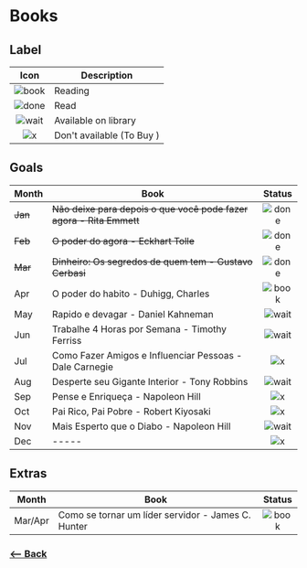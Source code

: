 # Books

## Label

| Icon | Description |
|:---: |---   |
| ![book](https://rawgit.com/afonsopacifer/2017-goals/master/icons/book.svg) | Reading |
| ![done](https://rawgit.com/afonsopacifer/2017-goals/master/icons/done.svg) | Read |
| ![wait](https://rawgit.com/afonsopacifer/2017-goals/master/icons/wait.svg) | Available on library |
| ![x](https://rawgit.com/afonsopacifer/2017-goals/master/icons/x.svg) | Don't available (To Buy ) |

## Goals

| Month | Book | Status |
|---    |---   |:---:     |
|  <s>Jan</s>  | <s>Não deixe para depois o que você pode fazer agora - Rita Emmett</s> | ![done](https://rawgit.com/afonsopacifer/2017-goals/master/icons/done.svg) |
|  <s>Feb</s>  | <s>O poder do agora - Eckhart Tolle</s> | ![done](https://rawgit.com/afonsopacifer/2017-goals/master/icons/done.svg) |
|  <s>Mar</s>  | <s>Dinheiro: Os segredos de quem tem - Gustavo Cerbasi</s> | ![done](https://rawgit.com/afonsopacifer/2017-goals/master/icons/done.svg) |
|  Apr  | O poder do habito - Duhigg, Charles | ![book](https://rawgit.com/afonsopacifer/2017-goals/master/icons/book.svg) |
|  May  | Rapido e devagar - Daniel Kahneman | ![wait](https://rawgit.com/afonsopacifer/2017-goals/master/icons/wait.svg) |
|  Jun  | Trabalhe 4 Horas por Semana - Timothy Ferriss | ![wait](https://rawgit.com/afonsopacifer/2017-goals/master/icons/wait.svg) |
|  Jul  | Como Fazer Amigos e Influenciar Pessoas - Dale Carnegie | ![x](https://rawgit.com/afonsopacifer/2017-goals/master/icons/x.svg) |
|  Aug  | Desperte seu Gigante Interior - Tony Robbins | ![wait](https://rawgit.com/afonsopacifer/2017-goals/master/icons/wait.svg) |
|  Sep  | Pense e Enriqueça - Napoleon Hill | ![x](https://rawgit.com/afonsopacifer/2017-goals/master/icons/x.svg) |
|  Oct  | Pai Rico, Pai Pobre - Robert Kiyosaki | ![x](https://rawgit.com/afonsopacifer/2017-goals/master/icons/x.svg) |
|  Nov  | Mais Esperto que o Diabo - Napoleon Hill | ![wait](https://rawgit.com/afonsopacifer/2017-goals/master/icons/wait.svg) |
|  Dec  | ----- | ![x](https://rawgit.com/afonsopacifer/2017-goals/master/icons/x.svg) |

## Extras

| Month | Book | Status |
|---    |---   |:---:     |
| Mar/Apr | Como se tornar um líder servidor - James C. Hunter | ![book](https://rawgit.com/afonsopacifer/2017-goals/master/icons/book.svg) |

### [<-- Back](https://github.com/afonsopacifer/2017-goals)
